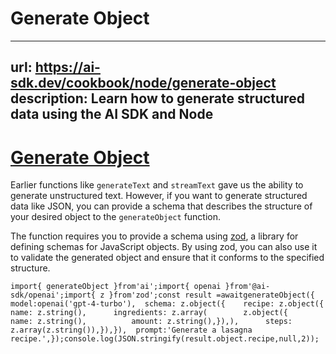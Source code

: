 # Generate Object


---
url: https://ai-sdk.dev/cookbook/node/generate-object
description: Learn how to generate structured data using the AI SDK and Node
---


# [Generate Object](#generate-object)


Earlier functions like `generateText` and `streamText` gave us the ability to generate unstructured text. However, if you want to generate structured data like JSON, you can provide a schema that describes the structure of your desired object to the `generateObject` function.

The function requires you to provide a schema using [zod](https://zod.dev), a library for defining schemas for JavaScript objects. By using zod, you can also use it to validate the generated object and ensure that it conforms to the specified structure.

```
import{ generateObject }from'ai';import{ openai }from'@ai-sdk/openai';import{ z }from'zod';const result =awaitgenerateObject({  model:openai('gpt-4-turbo'),  schema: z.object({    recipe: z.object({      name: z.string(),      ingredients: z.array(        z.object({          name: z.string(),          amount: z.string(),}),),      steps: z.array(z.string()),}),}),  prompt:'Generate a lasagna recipe.',});console.log(JSON.stringify(result.object.recipe,null,2));
```
